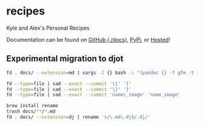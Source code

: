 # recipes

Kyle and Alex's Personal Recipes

Documentation can be found on [GitHub (./docs)](./docs), [PyPi](https://pypi.org/project/recipes/), or [Hosted](https://recipes.kyleking.me/)!

## Experimental migration to djot

```sh
fd . docs/ --extension=md | xargs -I {} bash -c "(pandoc {} -f gfm -t json | npx @djot/djot -f pandoc -t djot --width 0) > {}.dj" {/}

fd --type=file | sad --exact --commit '\{' '{'
fd --type=file | sad --exact --commit '\}' '}'
fd --type=file | sad --exact --commit 'name\_image' 'name_image'

brew install rename
trash docs/**/*.md
fd . docs/ --extension=dj | rename 's/\.md\.dj$/.dj/'
```
